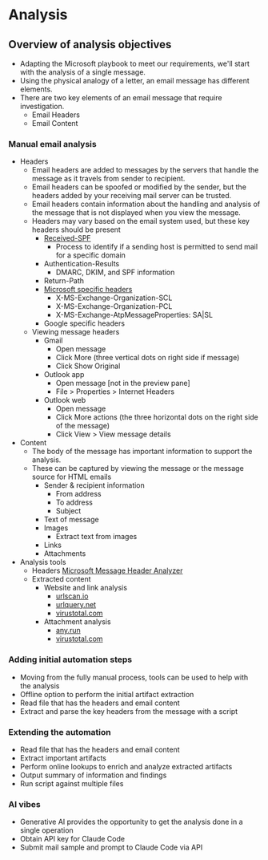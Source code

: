 # Analysis

## Overview of analysis objectives
- Adapting the Microsoft playbook to meet our requirements, we'll start with the analysis of a single message. 
- Using the physical analogy of a letter, an email message has different elements.
- There are two key elements of an email message that require investigation.
    - Email Headers
    - Email Content

### Manual email analysis
- Headers
    - Email headers are added to messages by the servers that handle the message as it travels from sender to recipient.
    - Email headers can be spoofed or modified by the sender, but the headers added by your receiving mail server can be trusted.
    - Email headers contain information about the handling and analysis of the message that is not displayed when you view the message.
    - Headers may vary based on the email system used, but these key headers should be present
        - [Received-SPF](https://dmarcian.com/what-is-spf/)
            - Process to identify if a sending host is permitted to send mail for a specific domain
        - Authentication-Results
            - DMARC, DKIM, and SPF information
        - Return-Path
        - [Microsoft specific headers](https://learn.microsoft.com/en-us/exchange/antispam-and-antimalware/antispam-protection/antispam-stamps)
            - X-MS-Exchange-Organization-SCL
            - X-MS-Exchange-Organization-PCL
            - X-MS-Exchange-AtpMessageProperties: SA|SL
        - Google specific headers
    - Viewing message headers        
        - Gmail
            - Open message
            - Click More (three vertical dots on right side if message)
            - Click Show Original
        - Outlook app
            - Open message [not in the preview pane]
            - File > Properties > Internet Headers
        - Outlook web
            - Open message
            - Click More actions (the three horizontal dots on the right side of the message)
            - Click View > View message details
- Content
    - The body of the message has important information to support the analysis.
    - These can be captured by viewing the message or the message source for HTML emails
        - Sender & recipient information
            - From address
            - To address
            - Subject
        - Text of message
        - Images
            - Extract text from images
        - Links
        - Attachments
- Analysis tools
    - Headers
        [Microsoft Message Header Analyzer](https://mha.azurewebsites.net/)
    - Extracted content
        - Website and link analysis
            - [urlscan.io](https://urlscan.io/search/#*)
            - [urlquery.net](https://urlquery.net/search)
            - [virustotal.com](https://www.virustotal.com/gui/home/search)
        - Attachment analysis
            - [any.run](https://any.run)
            - [virustotal.com](https://www.virustotal.com/gui/home/search)

### Adding initial automation steps
- Moving from the fully manual process, tools can be used to help with the analysis
- Offline option to perform the initial artifact extraction
- Read file that has the headers and email content
- Extract and parse the key headers from the message with a script  

### Extending the automation
- Read file that has the headers and email content
- Extract important artifacts
- Perform online lookups to enrich and analyze extracted artifacts
- Output summary of information and findings
- Run script against multiple files  

### AI vibes
- Generative AI provides the opportunity to get the analysis done in a single operation
- Obtain API key for Claude Code
- Submit mail sample and prompt to Claude Code via API

